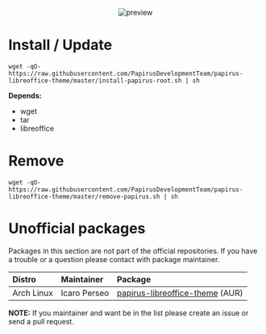 <p align="center">
  <img src="https://raw.githubusercontent.com/PapirusDevelopmentTeam/papirus-libreoffice-theme/master/preview.png" alt="preview"/>
</p>

# Install / Update
```
wget -qO- https://raw.githubusercontent.com/PapirusDevelopmentTeam/papirus-libreoffice-theme/master/install-papirus-root.sh | sh
```
**Depends:**
- wget
- tar
- libreoffice

# Remove
```
wget -qO- https://raw.githubusercontent.com/PapirusDevelopmentTeam/papirus-libreoffice-theme/master/remove-papirus.sh | sh
```

# Unofficial packages
Packages in this section are not part of the official repositories. If you have a trouble or a question please contact with package maintainer.

| **Distro** | **Maintainer** | **Package** |
|:-----------|:---------------|:------------|
| Arch Linux | Icaro Perseo   | [papirus-libreoffice-theme](https://aur.archlinux.org/packages/papirus-libreoffice-theme/) (AUR) |

**NOTE:** If you maintainer and want be in the list please create an issue or send a pull request.

